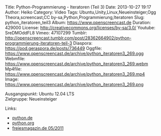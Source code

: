Title: Python-Programmierung - Iteratoren (Teil 3)
Date: 2013-10-27 19:17
Author: Heiko
Category: Video
Tags: Ubuntu,Unity,Linux,Neueinsteiger,Ogg Theora,screencast,CC by-sa,Python,Programmierung,Iteratoren
Slug: python_iteratoren_teil3
Album: https://www.openscreencast.de
Duration: 429000
License: http://creativecommons.org/licenses/by-sa/3.0/
Youtube: SreDMOddFL8
Vimeo: 47107299
Tumblr: http://openscreencast.tumblr.com/post/28362664902/python-programmierung-iteratoren-teil-3
Diaspora: https://pod.geraspora.de/posts/736449
Oggfile: https://www.openscreencast.de/archive/python_iteratoren3_269.ogg
Webmfile: https://www.openscreencast.de/archive/python_iteratoren3_269.webm
Mp4file: https://www.openscreencast.de/archive/python_iteratoren3_269.mp4
Image: https://www.openscreencast.de/archive/python_iteratoren3_269.png

Ausgangspunkt: Ubuntu 12.04 LTS  
Zielgruppe: Neueinsteiger  

Links:

  * [python.de](http://www.python.de "Link zu Python.de" )
  * [python.org](http://www.python.org "Link zu Python.org" )
  * [freiesmagazin.de 05/2011](http://www.freiesmagazin.de/freiesMagazin-2011-05 "Link zu freiesmagazin.de" )

